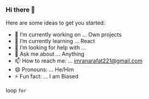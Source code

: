 ### Hi there 👋



Here are some ideas to get you started:

- 🔭 I’m currently working on ... Own projects
- 🌱 I’m currently learning ... React
- 🤔 I’m looking for help with ...
- 💬 Ask me about ... Anything
- 📫 How to reach me: ... imranarafat221@gmail.com
- 😄 Pronouns: ... He/Him
- ⚡ Fun fact: ... I am Biased


loop `for`
